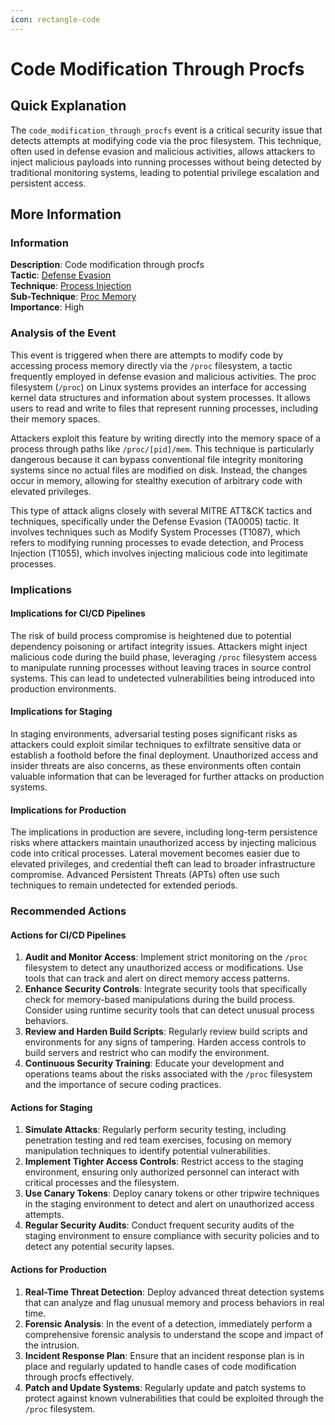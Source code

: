```yaml
---
icon: rectangle-code
---
```


# Code Modification Through Procfs

## Quick Explanation

The `code_modification_through_procfs` event is a critical security issue that detects attempts at modifying code via the proc filesystem. This technique, often used in defense evasion and malicious activities, allows attackers to inject malicious payloads into running processes without being detected by traditional monitoring systems, leading to potential privilege escalation and persistent access.

## More Information

### Information

**Description**: Code modification through procfs  
**Tactic**: [Defense Evasion](../../mitre/tactics/TA0005.md)  
**Technique**: [Process Injection](../../mitre/techniques/T1055.md)  
**Sub-Technique**: [Proc Memory](../../mitre/techniques/T1055.009.md)  
**Importance**: High

### Analysis of the Event

This event is triggered when there are attempts to modify code by accessing process memory directly via the `/proc` filesystem, a tactic frequently employed in defense evasion and malicious activities. The proc filesystem (`/proc`) on Linux systems provides an interface for accessing kernel data structures and information about system processes. It allows users to read and write to files that represent running processes, including their memory spaces.

Attackers exploit this feature by writing directly into the memory space of a process through paths like `/proc/[pid]/mem`. This technique is particularly dangerous because it can bypass conventional file integrity monitoring systems since no actual files are modified on disk. Instead, the changes occur in memory, allowing for stealthy execution of arbitrary code with elevated privileges.

This type of attack aligns closely with several MITRE ATT\&CK tactics and techniques, specifically under the Defense Evasion (TA0005) tactic. It involves techniques such as Modify System Processes (T1087), which refers to modifying running processes to evade detection, and Process Injection (T1055), which involves injecting malicious code into legitimate processes.

### Implications

#### Implications for CI/CD Pipelines

The risk of build process compromise is heightened due to potential dependency poisoning or artifact integrity issues. Attackers might inject malicious code during the build phase, leveraging `/proc` filesystem access to manipulate running processes without leaving traces in source control systems. This can lead to undetected vulnerabilities being introduced into production environments.

#### Implications for Staging

In staging environments, adversarial testing poses significant risks as attackers could exploit similar techniques to exfiltrate sensitive data or establish a foothold before the final deployment. Unauthorized access and insider threats are also concerns, as these environments often contain valuable information that can be leveraged for further attacks on production systems.

#### Implications for Production

The implications in production are severe, including long-term persistence risks where attackers maintain unauthorized access by injecting malicious code into critical processes. Lateral movement becomes easier due to elevated privileges, and credential theft can lead to broader infrastructure compromise. Advanced Persistent Threats (APTs) often use such techniques to remain undetected for extended periods.

### Recommended Actions

#### Actions for CI/CD Pipelines

1. **Audit and Monitor Access**: Implement strict monitoring on the `/proc` filesystem to detect any unauthorized access or modifications. Use tools that can track and alert on direct memory access patterns.
2. **Enhance Security Controls**: Integrate security tools that specifically check for memory-based manipulations during the build process. Consider using runtime security tools that can detect unusual process behaviors.
3. **Review and Harden Build Scripts**: Regularly review build scripts and environments for any signs of tampering. Harden access controls to build servers and restrict who can modify the environment.
4. **Continuous Security Training**: Educate your development and operations teams about the risks associated with the `/proc` filesystem and the importance of secure coding practices.

#### Actions for Staging

1. **Simulate Attacks**: Regularly perform security testing, including penetration testing and red team exercises, focusing on memory manipulation techniques to identify potential vulnerabilities.
2. **Implement Tighter Access Controls**: Restrict access to the staging environment, ensuring only authorized personnel can interact with critical processes and the filesystem.
3. **Use Canary Tokens**: Deploy canary tokens or other tripwire techniques in the staging environment to detect and alert on unauthorized access attempts.
4. **Regular Security Audits**: Conduct frequent security audits of the staging environment to ensure compliance with security policies and to detect any potential security lapses.

#### Actions for Production

1. **Real-Time Threat Detection**: Deploy advanced threat detection systems that can analyze and flag unusual memory and process behaviors in real time.
2. **Forensic Analysis**: In the event of a detection, immediately perform a comprehensive forensic analysis to understand the scope and impact of the intrusion.
3. **Incident Response Plan**: Ensure that an incident response plan is in place and regularly updated to handle cases of code modification through procfs effectively.
4. **Patch and Update Systems**: Regularly update and patch systems to protect against known vulnerabilities that could be exploited through the `/proc` filesystem.
